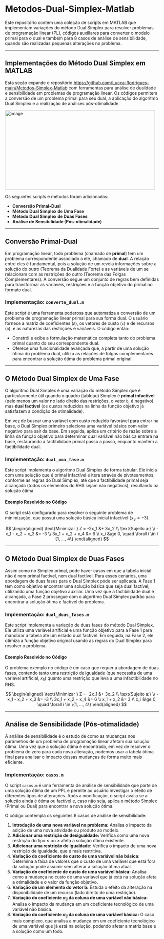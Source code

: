 # Metodos-Dual-Simplex-Matlab
Este repositório contém uma coleção de scripts em MATLAB que implementam variações do método Dual Simplex para resolver problemas de programação linear (PL), códigos auxiliares para converter o modelo primal para o dual e também para 8 casos de análise de sensibilidade, quando são realizadas pequenas alterações no problema.

---

## Implementações do Método Dual Simplex em MATLAB
Esta seção expande o repositório https://github.com/Lucca-Rodrigues-main/Metodos-Simplex-Matlab com ferramentas para análise de dualidade e sensibilidade em problemas de programação linear. Os códigos permitem a conversão de um problema primal para seu dual, a aplicação do algoritmo Dual Simplex e a realização de análises pós-otimalidade.

<img width="491" height="260" alt="image" src="https://github.com/user-attachments/assets/55508004-603b-43bc-a77a-2c378a6f221e" />

Os seguintes scripts e métodos foram adicionados:
* **Conversão Primal-Dual**
* **Método Dual Simplex de Uma Fase**
* **Método Dual Simplex de Duas Fases**
* **Análise de Sensibilidade (Pós-otimalidade)**

---

## Conversão Primal-Dual
Em programação linear, todo problema (chamado de **primal**) tem um problema correspondente associado a ele, chamado de **dual**. A relação entre eles é fundamental, pois a solução de um revela informações sobre a solução do outro (Teorema da Dualidade Forte) e as variáveis de um se relacionam com as restrições do outro (Teorema das Folgas Complementares). A conversão segue um conjunto de regras bem definidas para transformar as variáveis, restrições e a função objetivo do primal no formato dual.

### Implementação: `converte_dual.m`
Este script é uma ferramenta poderosa que automatiza a conversão de um problema de programação linear primal para sua forma dual. O usuário fornece a matriz de coeficientes (`A`), os vetores de custo (`c`) e de recursos (`b`), e as naturezas das restrições e variáveis. O código então:
- Constrói e exibe a formulação matemática completa tanto do problema primal quanto do seu correspondente dual.
- Oferece uma funcionalidade avançada que, a partir de uma solução ótima do problema dual, utiliza as relações de folgas complementares para encontrar a solução ótima do problema primal original.

---

## O Método Dual Simplex de Uma Fase
O algoritmo Dual Simplex é uma variação do método Simplex que é particularmente útil quando o quadro (tableau) Simplex é **primal infactível** (pelo menos um valor no lado direito das restrições, o vetor `b`, é negativo) mas **dual factível** (os custos reduzidos na linha da função objetivo já satisfazem a condição de otimalidade).

Em vez de buscar uma variável com custo reduzido favorável para entrar na base, o Dual Simplex primeiro seleciona uma variável básica com valor negativo para sair da base. Em seguida, aplica um critério de razão sobre a linha da função objetivo para determinar qual variável não básica entrará na base, restaurando a factibilidade primal passo a passo, enquanto mantém a factibilidade dual.

### Implementação: `dual_uma_fase.m`
Este script implementa o algoritmo Dual Simplex de forma tabular. Ele inicia com uma solução que é primal infactível e itera através de pivoteamentos, conforme as regras do Dual Simplex, até que a factibilidade primal seja alcançada (todos os elementos do RHS sejam não negativos), resultando na solução ótima.

#### Exemplo Resolvido no Código
O script está configurado para resolver o seguinte problema de minimização, que possui uma solução básica inicial infactível ($x_3 = -3$).

$$
\begin{aligned}
\text{Minimizar } Z = -2x_1 &+ 3x_2 \\
\text{Sujeito a:} \\
-x_1 - x_2 + x_3 &= -3 \\
3x_1 + x_2 + x_4 &= 6 \\
x_i &\ge 0, \quad \forall i \in \{1, ..., 4\}
\end{aligned}
$$

---

## O Método Dual Simplex de Duas Fases
Assim como no Simplex primal, pode haver casos em que a tabela inicial não é nem primal factível, nem dual factível. Para esses cenários, uma abordagem de duas fases para o Dual Simplex pode ser aplicada. A Fase 1 tem como objetivo encontrar uma solução básica que seja dual factível, utilizando uma função objetivo auxiliar. Uma vez que a factibilidade dual é alcançada, a Fase 2 prossegue com o algoritmo Dual Simplex padrão para encontrar a solução ótima e factível do problema.

### Implementação: `dual_duas_fases.m`
Este script implementa a variação de duas fases do método Dual Simplex. Ele utiliza uma variável artificial e uma função objetivo para a Fase 1 para manobrar a tabela até um estado dual factível. Em seguida, na Fase 2, ele otimiza a função objetivo original usando as regras do Dual Simplex para resolver o problema.

#### Exemplo Resolvido no Código
O problema exemplo no código é um caso que requer a abordagem de duas fases, contendo tanto uma restrição de igualdade (que necessita de uma variável artificial, $x_5$) quanto uma restrição que leva a uma infactibilidade no RHS.

$$
\begin{aligned}
\text{Minimizar } Z = -2x_1 &+ 3x_2 \\
\text{Sujeito a:} \\
-x_1 - x_2 + x_3 &= -3 \\
3x_1 + x_2 + x_4 &= 6 \\
x_1 + x_2 &= 3 \\
x_i &\ge 0, \quad \forall i \in \{1, ..., 4\}
\end{aligned}
$$

---

## Análise de Sensibilidade (Pós-otimalidade)
A análise de sensibilidade é o estudo de como as mudanças nos parâmetros de um problema de programação linear afetam sua solução ótima. Uma vez que a solução ótima é encontrada, em vez de resolver o problema do zero para cada nova alteração, podemos usar a tabela ótima final para analisar o impacto dessas mudanças de forma muito mais eficiente.

### Implementação: `casos.m`
O script `casos.m` é uma ferramenta de análise de sensibilidade que parte de uma solução ótima de um PPL e permite ao usuário investigar o efeito de diferentes tipos de alterações. Após a modificação, o script avalia se a solução ainda é ótima ou factível e, caso não seja, aplica o método Simplex (Primal ou Dual) para encontrar a nova solução ótima.

O código contempla os seguintes 8 casos de análise de sensibilidade:
1.  **Introdução de uma nova variável no problema:** Analisa o impacto da adição de uma nova atividade ou produto ao modelo.
2.  **Adicionar uma restrição de desigualdade:** Verifica como uma nova restrição do tipo $\le$ ou $\ge$ afeta a solução ótima existente.
3.  **Adicionar uma restrição de igualdade:** Verifica o impacto de uma nova restrição de igualdade, que é mais restritiva.
4.  **Variação do coeficiente de custo de uma variável não básica:** Determina a faixa de valores que o custo de uma variável que está fora da solução pode assumir sem alterar a solução ótima atual.
5.  **Variação do coeficiente de custo de uma variável básica:** Analisa como a mudança no custo de uma variável que já está na solução afeta a otimalidade e o valor da função objetivo.
6.  **Variação de um elemento do vetor b:** Estuda o efeito da alteração na disponibilidade de um recurso (lado direito de uma restrição).
7.  **Variação do coeficiente $\alpha_{ij}$ da coluna de uma variável não básica:** Analisa o impacto da mudança em um coeficiente tecnológico de uma variável não básica.
8.  **Variação do coeficiente $\alpha_{ij}$ da coluna de uma variável básica:** O caso mais complexo, que analisa a mudança em um coeficiente tecnológico de uma variável que já está na solução, podendo afetar a matriz base e a solução como um todo.
